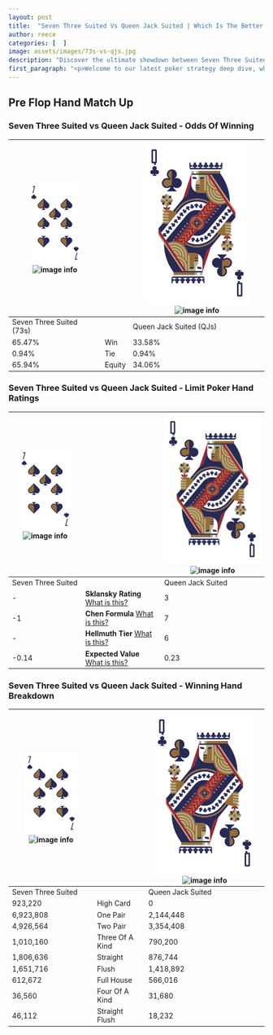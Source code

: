 ```yaml
---
layout: post
title:  "Seven Three Suited Vs Queen Jack Suited | Which Is The Better Hand In Poker? A Complete Guide"
author: reece
categories: [  ]
image: assets/images/73s-vs-qjs.jpg
description: "Discover the ultimate showdown between Seven Three Suited and Queen Jack Suited in poker! Uncover the odds, strategies, and scenarios where one hand triumphs over the other. Get ready to up your poker game with this thrilling analysis."
first_paragraph: "<p>Welcome to our latest poker strategy deep dive, where we're pitting two distinct hands against each other in a high-stakes showdown: Seven Three Suited vs Queen Jack Suited.</p><p>In the dynamic world of poker, every decision counts, and knowing which hand holds the upper hand is key to your success at the table.</p><p>In this article, we'll dissect these two hands, explore the scenarios where one dominates the other, and equip you with the knowledge to make strategic choices that can tip the odds in your favor.</p><p>Get ready to unravel the intriguing dynamics of these poker hands and elevate your game to new heights.</p>"
---
```




[comment]: # (sp0)

## Pre Flop Hand Match Up

<div class="table hand-ratings" markdown="1"> 



### Seven Three Suited vs Queen Jack Suited - Odds Of Winning


    
| ![image info](assets/images/hand1/7.png) ![image info](assets/images/hand1/3s.png) |  | ![image info](assets/images/hand2/Q.png) ![image info](assets/images/hand2/Js.png) |
| -------- | -------- | -------- |
| Seven Three Suited (73s) |  | Queen Jack Suited (QJs) |
| 65.47% | Win | 33.58% |
| 0.94% | Tie | 0.94% |
| 65.94% | Equity | 34.06% |




[comment]: # (sp1)



### Seven Three Suited vs Queen Jack Suited - Limit Poker Hand Ratings


    
| ![image info](assets/images/hand1/7.png) ![image info](assets/images/hand1/3s.png) |  | ![image info](assets/images/hand2/Q.png) ![image info](assets/images/hand2/Js.png) |
| -------- | -------- | -------- |
| Seven Three Suited |  | Queen Jack Suited |
| - | **Sklansky Rating** [What is this?](/sklansky-rating-explained) | 3 |
| -1 | **Chen Formula** [What is this?](/chen-formula-explained) | 7 |
| - | **Hellmuth Tier** [What is this?](/Hellmuth-tier-explained) | 6 |
| -0.14 | **Expected Value** [What is this?](/expected-value-explained) | 0.23 |




[comment]: # (sp2)



### Seven Three Suited vs Queen Jack Suited - Winning Hand Breakdown


    
| ![image info](assets/images/hand1/7.png) ![image info](assets/images/hand1/3s.png) |  | ![image info](assets/images/hand2/Q.png) ![image info](assets/images/hand2/Js.png) |
| -------- | -------- | -------- |
| Seven Three Suited |  | Queen Jack Suited |
| 923,220 | High Card | 0 |
| 6,923,808 | One Pair | 2,144,448 |
| 4,926,564 | Two Pair | 3,354,408 |
| 1,010,160 | Three Of A Kind | 790,200 |
| 1,806,636 | Straight | 876,744 |
| 1,651,716 | Flush | 1,418,892 |
| 612,672 | Full House | 566,016 |
| 36,560 | Four Of A Kind | 31,680 |
| 46,112 | Straight Flush | 18,232 |




[comment]: # (sp3)



</div>

[comment]: # (sp4)



[comment]: # (sp5)

